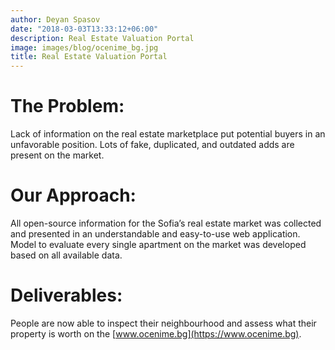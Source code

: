 ```yaml
---
author: Deyan Spasov
date: "2018-03-03T13:33:12+06:00"
description: Real Estate Valuation Portal
image: images/blog/ocenime_bg.jpg
title: Real Estate Valuation Portal
---
```


# The Problem:

Lack of information on the real estate marketplace put potential buyers in an unfavorable position. Lots of fake, duplicated, and outdated adds are present on the market.

# Our Approach:

All open-source information for the Sofia’s real estate market was collected and presented in an understandable and easy-to-use web application. Model to evaluate every single apartment on the market was developed based on all available data.

# Deliverables:

People are now able to inspect their neighbourhood and assess what their property is worth on the [www.ocenime.bg](https://www.ocenime.bg).
